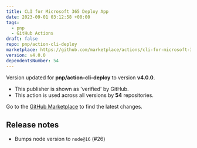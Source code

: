 ```yaml
---
title: CLI for Microsoft 365 Deploy App
date: 2023-09-01 03:12:58 +00:00
tags:
  - pnp
  - GitHub Actions
draft: false
repo: pnp/action-cli-deploy
marketplace: https://github.com/marketplace/actions/cli-for-microsoft-365-deploy-app
version: v4.0.0
dependentsNumber: 54
---
```



Version updated for **pnp/action-cli-deploy** to version **v4.0.0**.
- This publisher is shown as 'verified' by GitHub.
- This action is used across all versions by **54** repositories.

Go to the [GitHub Marketplace](https://github.com/marketplace/actions/cli-for-microsoft-365-deploy-app) to find the latest changes.

## Release notes

- Bumps node version to `node@16` (#26) 
